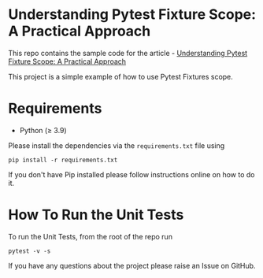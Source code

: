 # Understanding Pytest Fixture Scope: A Practical Approach

This repo contains the sample code for the article - [Understanding Pytest Fixture Scope: A Practical Approach](https://pytest-with-eric.com/)

This project is a simple example of how to use Pytest Fixtures scope.

# Requirements
* Python (≥ 3.9)

Please install the dependencies via the `requirements.txt` file using 
```commandline
pip install -r requirements.txt
```
If you don't have Pip installed please follow instructions online on how to do it.

# How To Run the Unit Tests
To run the Unit Tests, from the root of the repo run
```commandline
pytest -v -s
```

If you have any questions about the project please raise an Issue on GitHub. 